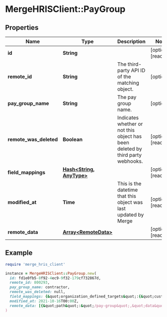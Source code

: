 # MergeHRISClient::PayGroup

## Properties

| Name | Type | Description | Notes |
| ---- | ---- | ----------- | ----- |
| **id** | **String** |  | [optional][readonly] |
| **remote_id** | **String** | The third-party API ID of the matching object. | [optional] |
| **pay_group_name** | **String** | The pay group name. | [optional] |
| **remote_was_deleted** | **Boolean** | Indicates whether or not this object has been deleted by third party webhooks. | [optional][readonly] |
| **field_mappings** | [**Hash&lt;String, AnyType&gt;**](AnyType.md) |  | [optional][readonly] |
| **modified_at** | **Time** | This is the datetime that this object was last updated by Merge | [optional][readonly] |
| **remote_data** | [**Array&lt;RemoteData&gt;**](RemoteData.md) |  | [optional][readonly] |

## Example

```ruby
require 'merge_hris_client'

instance = MergeHRISClient::PayGroup.new(
  id: fd1e0fb5-8f92-4ec9-9f32-179cf732867d,
  remote_id: 800293,
  pay_group_name: contractor,
  remote_was_deleted: null,
  field_mappings: {&quot;organization_defined_targets&quot;:{&quot;custom_key&quot;:&quot;custom_value&quot;},&quot;linked_account_defined_targets&quot;:{&quot;custom_key&quot;:&quot;custom_value&quot;}},
  modified_at: 2021-10-16T00:00Z,
  remote_data: [{&quot;path&quot;:&quot;/pay-group&quot;,&quot;data&quot;:[&quot;Varies by platform&quot;]}]
)
```

